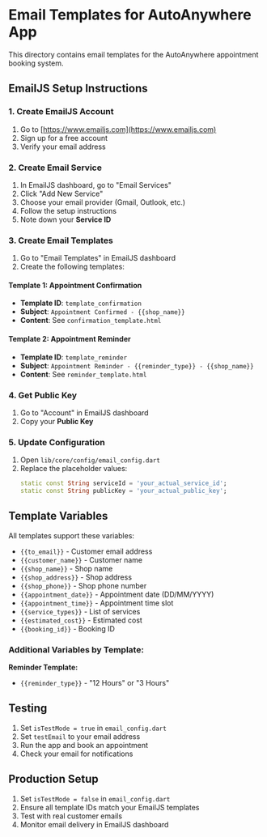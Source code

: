 # Email Templates for AutoAnywhere App

This directory contains email templates for the AutoAnywhere appointment booking system.

## EmailJS Setup Instructions

### 1. Create EmailJS Account
1. Go to [https://www.emailjs.com](https://www.emailjs.com)
2. Sign up for a free account
3. Verify your email address

### 2. Create Email Service
1. In EmailJS dashboard, go to "Email Services"
2. Click "Add New Service"
3. Choose your email provider (Gmail, Outlook, etc.)
4. Follow the setup instructions
5. Note down your **Service ID**

### 3. Create Email Templates
1. Go to "Email Templates" in EmailJS dashboard
2. Create the following templates:

#### Template 1: Appointment Confirmation
- **Template ID**: `template_confirmation`
- **Subject**: `Appointment Confirmed - {{shop_name}}`
- **Content**: See `confirmation_template.html`

#### Template 2: Appointment Reminder
- **Template ID**: `template_reminder`
- **Subject**: `Appointment Reminder - {{reminder_type}} - {{shop_name}}`
- **Content**: See `reminder_template.html`

### 4. Get Public Key
1. Go to "Account" in EmailJS dashboard
2. Copy your **Public Key**

### 5. Update Configuration
1. Open `lib/core/config/email_config.dart`
2. Replace the placeholder values:
   ```dart
   static const String serviceId = 'your_actual_service_id';
   static const String publicKey = 'your_actual_public_key';
   ```

## Template Variables

All templates support these variables:
- `{{to_email}}` - Customer email address
- `{{customer_name}}` - Customer name
- `{{shop_name}}` - Shop name
- `{{shop_address}}` - Shop address
- `{{shop_phone}}` - Shop phone number
- `{{appointment_date}}` - Appointment date (DD/MM/YYYY)
- `{{appointment_time}}` - Appointment time slot
- `{{service_types}}` - List of services
- `{{estimated_cost}}` - Estimated cost
- `{{booking_id}}` - Booking ID

### Additional Variables by Template:

**Reminder Template:**
- `{{reminder_type}}` - "12 Hours" or "3 Hours"

## Testing

1. Set `isTestMode = true` in `email_config.dart`
2. Set `testEmail` to your email address
3. Run the app and book an appointment
4. Check your email for notifications

## Production Setup

1. Set `isTestMode = false` in `email_config.dart`
2. Ensure all template IDs match your EmailJS templates
3. Test with real customer emails
4. Monitor email delivery in EmailJS dashboard
